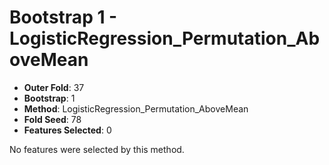 # Bootstrap 1 - LogisticRegression_Permutation_AboveMean

- **Outer Fold**: 37
- **Bootstrap**: 1
- **Method**: LogisticRegression_Permutation_AboveMean
- **Fold Seed**: 78
- **Features Selected**: 0

No features were selected by this method.
